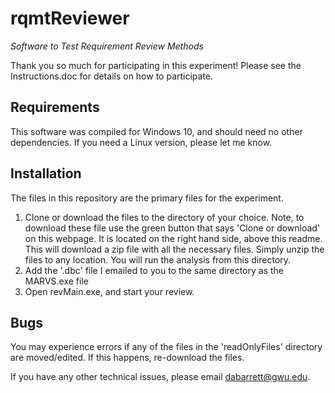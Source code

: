 # rqmtReviewer
 _Software to Test Requirement Review Methods_

Thank you so much for participating in this experiment! Please see the Instructions.doc for details on how to participate.

## Requirements
This software was compiled for Windows 10, and should need no other dependencies. If you need a Linux version, please let me know.

## Installation
The files in this repository are the primary files for the experiment. 

1. Clone or download the files to the directory of your choice. Note, to download these file use the green button that says 'Clone or download' on this webpage. It is located on the right hand side, above this readme. This will download a zip file with all the necessary files. Simply unzip the files to any location. You will run the analysis from this directory.
2. Add the '.dbc' file I emailed to you to the same directory as the MARVS.exe file
3. Open revMain.exe, and start your review.

## Bugs
You may experience errors if any of the files in the 'readOnlyFiles' directory are moved/edited. If this happens, re-download the files.

If you have any other technical issues, please email dabarrett@gwu.edu.




